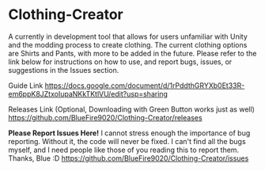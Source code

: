 # Clothing-Creator
A currently in development tool that allows for users unfamiliar with Unity and the modding process to create clothing. The current clothing options are Shirts and Pants, with more to be added in the future. Please refer to the link below for instructions on how to use, and report bugs, issues, or suggestions in the Issues section.

Guide Link
https://docs.google.com/document/d/1rPddthGRYXb0Et33R-em6ppK8JZtxoIupaNKkTKtlVU/edit?usp=sharing

Releases Link (Optional, Downloading with Green Button works just as well)
https://github.com/BlueFire9020/Clothing-Creator/releases

**Please Report Issues Here!**
I cannot stress enough the importance of bug reporting. Without it, the code will never be fixed. I can't find all the bugs myself, and I need people like those of you reading this to report them. Thanks, Blue :D
https://github.com/BlueFire9020/Clothing-Creator/issues

